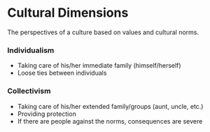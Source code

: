 

# Cultural Dimensions


The perspectives of a culture based on values and cultural norms.


### Individualism


-	Taking care of his/her immediate family (himself/herself)
-	Loose ties between individuals


### Collectivism


-	Taking care of his/her extended family/groups (aunt, uncle, etc.)
-	Providing protection
-	If there are people against the norms, consequences are severe
